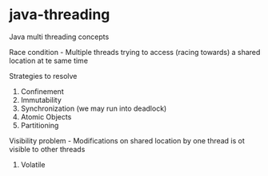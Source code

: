 # java-threading
Java multi threading concepts

Race condition - Multiple threads trying to access (racing towards) a shared location at te same time<br/>

Strategies to resolve
1. Confinement
2. Immutability
3. Synchronization  (we may run into deadlock)
4. Atomic Objects
5. Partitioning
    
Visibility problem - Modifications on shared location by one thread is ot visible to other threads
1. Volatile